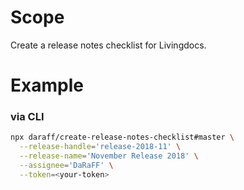 # Scope

Create a release notes checklist for Livingdocs.

# Example

### via CLI

```bash
npx daraff/create-release-notes-checklist#master \
  --release-handle='release-2018-11' \
  --release-name='November Release 2018' \
  --assignee='DaRaFF' \
  --token=<your-token>
```
